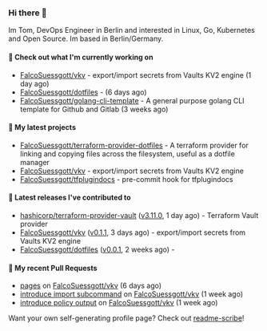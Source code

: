 ### Hi there 👋

Im Tom, DevOps Engineer in Berlin and interested in Linux, Go, Kubernetes and Open Source.
Im based in Berlin/Germany.

#### 👷 Check out what I'm currently working on

- [FalcoSuessgott/vkv](https://github.com/FalcoSuessgott/vkv) - export/import secrets from Vaults KV2 engine (1 day ago)
- [FalcoSuessgott/dotfiles](https://github.com/FalcoSuessgott/dotfiles) -  (6 days ago)
- [FalcoSuessgott/golang-cli-template](https://github.com/FalcoSuessgott/golang-cli-template) - A general purpose golang CLI  template for Github and Gitlab (3 weeks ago)

#### 🌱 My latest projects

- [FalcoSuessgott/terraform-provider-dotfiles](https://github.com/FalcoSuessgott/terraform-provider-dotfiles) - A terraform provider for linking and copying files across the filesystem, useful as a dotfile manager
- [FalcoSuessgott/vkv](https://github.com/FalcoSuessgott/vkv) - export/import secrets from Vaults KV2 engine
- [FalcoSuessgott/tfplugindocs](https://github.com/FalcoSuessgott/tfplugindocs) - pre-commit hook for tfplugindocs

#### 🔭 Latest releases I've contributed to

- [hashicorp/terraform-provider-vault](https://github.com/hashicorp/terraform-provider-vault) ([v3.11.0](https://github.com/hashicorp/terraform-provider-vault/releases/tag/v3.11.0), 1 day ago) - Terraform Vault provider
- [FalcoSuessgott/vkv](https://github.com/FalcoSuessgott/vkv) ([v0.1.1](https://github.com/FalcoSuessgott/vkv/releases/tag/v0.1.1), 3 days ago) - export/import secrets from Vaults KV2 engine
- [FalcoSuessgott/dotfiles](https://github.com/FalcoSuessgott/dotfiles) ([v0.0.1](https://github.com/FalcoSuessgott/dotfiles/releases/tag/v0.0.1), 2 weeks ago) - 

#### 🔨 My recent Pull Requests

- [pages](https://github.com/FalcoSuessgott/vkv/pull/106) on [FalcoSuessgott/vkv](https://github.com/FalcoSuessgott/vkv) (6 days ago)
- [introduce import subcommand](https://github.com/FalcoSuessgott/vkv/pull/105) on [FalcoSuessgott/vkv](https://github.com/FalcoSuessgott/vkv) (1 week ago)
- [introduce policy output](https://github.com/FalcoSuessgott/vkv/pull/104) on [FalcoSuessgott/vkv](https://github.com/FalcoSuessgott/vkv) (1 week ago)

Want your own self-generating profile page? Check out [readme-scribe](https://github.com/muesli/readme-scribe)!